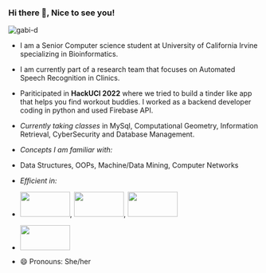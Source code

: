 ### Hi there 👋, Nice to see you!

![gabi-d](https://user-images.githubusercontent.com/66845657/161664852-3c092928-69f9-455d-b1d4-177dbfa1443e.gif)
- I am a Senior Computer science student at University of California Irvine specializing in Bioinformatics.
- I am currently part of a research team that focuses on Automated Speech Recognition in Clinics.
- Pariticipated in **HackUCI 2022** where we tried to build a tinder like app that helps you find workout buddies. I worked as a backend developer coding in python and used Firebase API.
- *Currently taking classes* in MySql, Computational Geometry, Information Retrieval, CyberSecurity and Database Management.
- *Concepts I am familiar with:*
- Data Structures, OOPs, Machine/Data Mining, Computer Networks
- *Efficient in:*
- <img src="https://user-images.githubusercontent.com/66845657/161665124-12879e55-c1d2-4275-b54d-d7e487726b5b.gif" width="100" height="50">, <img src="https://user-images.githubusercontent.com/66845657/161665692-f6784dc3-8ab6-42f6-9196-b2ff7103e1bc.gif" width="100" height="50">, <img src="https://user-images.githubusercontent.com/66845657/161666066-c59c2a03-ec01-4b70-9f05-28b4c1c6ff6d.gif" width="100" height="50">

- [<img src="https://user-images.githubusercontent.com/66845657/161666785-2b64435f-ae38-42c9-a311-8cab2a8d0892.png" width="100" height="50">](https://www.linkedin.com/in/ramya-sai-swathi-m-887b79189?lipi=urn%3Ali%3Apage%3Ad_flagship3_profile_view_base_contact_details%3ByfnIpzO5R%2BmzH6NI4lhHVA%3D%3D)
- 😄 Pronouns: She/her

